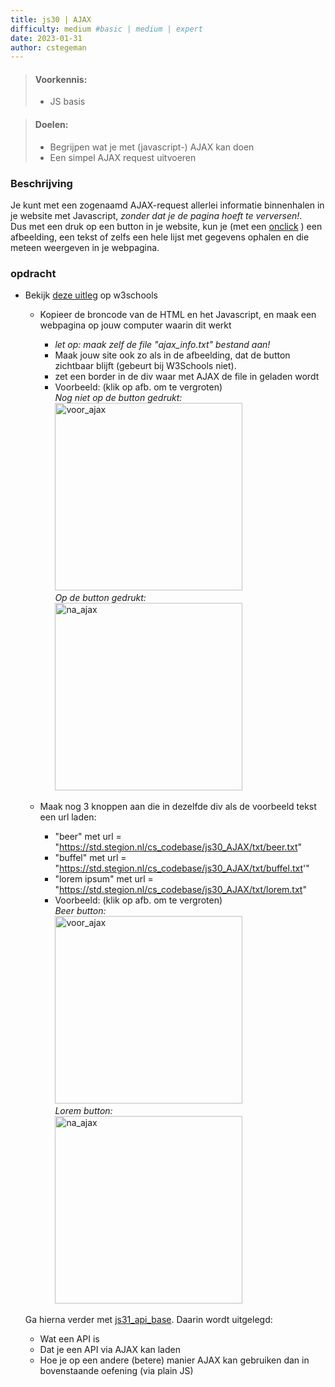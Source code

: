 ```yaml
---
title: js30 | AJAX
difficulty: medium #basic | medium | expert
date: 2023-01-31
author: cstegeman
---
```


> #### Voorkennis:  
> * JS basis

> #### Doelen:  
> * Begrijpen wat je met (javascript-) AJAX kan doen
> * Een simpel AJAX request uitvoeren

### Beschrijving
Je kunt met een zogenaamd AJAX-request allerlei informatie binnenhalen in je website met Javascript, <i>zonder dat je de pagina hoeft te verversen!</i>.<br>
Dus met een druk op een button in je website, kun je (met een [onclick](https://www.w3schools.com/jsref/event_onclick.asp) ) een afbeelding, een tekst of zelfs een hele lijst met gegevens ophalen en die meteen weergeven in je webpagina.<br>

### opdracht
*   Bekijk [deze uitleg](https://www.w3schools.com/jsref/js_ajax_intro.asp) op w3schools
    *   Kopieer de broncode van de HTML en het Javascript, en maak een webpagina op jouw computer waarin dit werkt 
        *   <i>let op: maak zelf de file "ajax_info.txt" bestand aan!</i>
        *   Maak jouw site ook zo als in de afbeelding, dat de button zichtbaar blijft (gebeurt bij W3Schools niet).
        *   zet een border in de div waar met AJAX de file in geladen wordt
        *   Voorbeeld: (klik op afb. om te vergroten)<br>
            <i>Nog niet op de button gedrukt:</i> <br>
            <a href="/_assets/js_intermediate/voor_ajax.png">
                <img src="{{ '/_assets/js_intermediate/voor_ajax.png' }}" alt="voor_ajax" style="width:300px">
            </a><br>
            <i>Op de button gedrukt:</i><br>
            <a href="/_assets/js_intermediate/na_ajax.png">
                <img src="{{ '/_assets/js_intermediate/na_ajax.png' }}" alt="na_ajax" style="width:300px">
            </a>

    *   Maak nog 3 knoppen aan die in dezelfde div als de voorbeeld tekst een url laden:
        *  "beer" met url = "https://std.stegion.nl/cs_codebase/js30_AJAX/txt/beer.txt"
        *  "buffel" met url = "https://std.stegion.nl/cs_codebase/js30_AJAX/txt/buffel.txt'"
        *  "lorem ipsum" met url = "https://std.stegion.nl/cs_codebase/js30_AJAX/txt/lorem.txt"    
        *   Voorbeeld: (klik op afb. om te vergroten)<br>
            <i>Beer button:</i> <br>
            <a href="/_assets/js_intermediate/beer.png">
                <img src="{{ '/_assets/js_intermediate/beer.png' }}" alt="voor_ajax" style="width:300px">
            </a><br>
            <i>Lorem button:</i><br>
            <a href="/_assets/js_intermediate/lorem.png">
                <img src="{{ '/_assets/js_intermediate/Lorem.png' }}" alt="na_ajax" style="width:300px">
            </a>

    Ga hierna verder met [js31_api_base](https://std.stegion.nl/cs_codebase/js31_api_base/). Daarin wordt uitgelegd:
    *   Wat een API is
    *   Dat je een API via AJAX kan laden
    *   Hoe je op een andere (betere) manier AJAX kan gebruiken dan in bovenstaande oefening (via plain JS)



